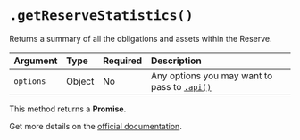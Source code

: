 # `.getReserveStatistics()`

Returns a summary of all the obligations and assets within the Reserve.

| Argument  | Type   | Required | Description                                              |
|:----------|:-------|:---------|:---------------------------------------------------------|
| `options` | Object | No       | Any options you may want to pass to [`.api()`](/sdk#api) |

This method returns a **Promise**.

Get more details on the [official documentation](https://uphold.com/en/developer/api/documentation/#reserve-status).
